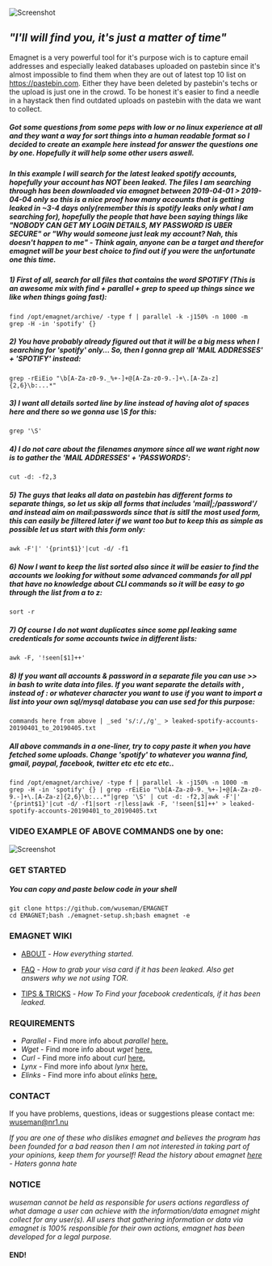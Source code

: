 ![Screenshot](https://nr1.nu/emagnet/pictures/emagnet-maskot.png)

## _"I'll will find you, it's just a matter of time"_

Emagnet is a very powerful tool for it's purpose wich is to capture email addresses and especially leaked databases uploaded on pastebin since it's almost impossible to find them when they are out of latest top 10 list on https://pastebin.com. Either they have been deleted by pastebin's techs or the upload is just one in the crowd. To be honest it's easier to find a needle in a haystack then find outdated uploads on pastebin with the data we want to collect.

##### Got some questions from some peps with low or no linux experience at all and they want a way for sort things into a human readable format so I decided to create an example here instead for answer the questions one by one. Hopefully it will help some other users aswell.

##### In this example I will search for the latest leaked spotify accounts, hopefully your account has NOT been leaked. The files I am searching through has been downloaded via emagnet between 2019-04-01 > 2019-04-04 _only_ so this is a nice proof how many accounts that is getting leaked in ~3-4 days only(remember this is spotify leaks only what I am searching for), hopefully the people that have been saying things like "NOBODY CAN GET MY LOGIN DETAILS, MY PASSWORD IS UBER SECURE" or  "Why would someone just leak my account? Nah, this doesn't happen to me" - _Think again_, anyone can be a target and therefor emagnet will be your best choice to find out if you were the unfortunate one this time.

##### 1) First of all, search for all files that contains the word _SPOTIFY_ (This is an awesome mix with find + parallel + grep to speed up things since we like when things going fast):
   
    find /opt/emagnet/archive/ -type f | parallel -k -j150% -n 1000 -m grep -H -in 'spotify' {}

##### 2) You have probably already figured out that it will be a big mess when I _searching_ for 'spotify' only... So, then I gonna grep all '_MAIL ADDRESSES_' + _'SPOTIFY'_ instead:
    
    grep -rEiEio "\b[A-Za-z0-9._%+-]+@[A-Za-z0-9.-]+\.[A-Za-z]{2,6}\b:...*"

##### 3) I want all details sorted line by line instead of having alot of spaces here and there so we gonna use \S for this:
    
    grep '\S' 

##### 4) I do not care about the filenames anymore since all we want right now is to gather the 'MAIL ADDRESSES' + 'PASSWORDS':
    
    cut -d: -f2,3

##### 5) The guys that leaks all data on pastebin has different forms to separate things, so let us skip all forms that includes 'mail|;/password'/ and instead aim on mail:passwords since that is sitll the most used form, this can easily be filtered later if we want too but to keep this as simple as possible let us start with this form only: 

    awk -F'|' '{print$1}'|cut -d/ -f1

##### 6) Now I want to keep the list sorted also since it will be easier to find the accounts we looking for without some advanced commands for all ppl that have no knowledge about CLI commands so it will be easy to go through the list from a to z:

    sort -r

##### 7) Of course I do not want duplicates since some ppl leaking same credenticals for some accounts twice in different lists:

    awk -F, '!seen[$1]++'

##### 8) If you want all accounts & password in a separate file you can use >> in bash to write data into files. If you want separate the details with , instead of : or whatever character you want to use if you want to import a list into your own sql/mysql database you can use sed for this purpose:

    commands here from above | _sed 's/:/,/g'_ > leaked-spotify-accounts-20190401_to_20190405.txt 

##### All above commands in a one-liner, try to copy paste it when you have fetched some uploads. Change 'spotify' to whatever you wanna find, gmail, paypal, facebook, twitter etc etc etc etc..

    find /opt/emagnet/archive/ -type f | parallel -k -j150% -n 1000 -m grep -H -in 'spotify' {} | grep -rEiEio "\b[A-Za-z0-9._%+-]+@[A-Za-z0-9.-]+\.[A-Za-z]{2,6}\b:...*"|grep '\S' | cut -d: -f2,3|awk -F'|' '{print$1}'|cut -d/ -f1|sort -r|less|awk -F, '!seen[$1]++' > leaked-spotify-accounts-20190401_to_20190405.txt 
    
 ### VIDEO EXAMPLE OF ABOVE COMMANDS one by one:
 
 ![Screenshot](_video/spotify-leaks.gif)


### GET STARTED

##### You can copy and paste below code in your shell 

    git clone https://github.com/wuseman/EMAGNET
    cd EMAGNET;bash ./emagnet-setup.sh;bash emagnet -e
    
### EMAGNET WIKI

- [ABOUT](https://github.com/wuseman/EMAGNET/wiki/ABOUT) - 
_How everything started._

- [FAQ](https://github.com/wuseman/EMAGNET/wiki/FAQ) - 
_How to grab your visa card if it has been leaked. Also get answers why we not using TOR._

- [TIPS & TRICKS](https://github.com/wuseman/EMAGNET/wiki) - 
_How To Find your facebook credenticals, if it has been leaked._

### REQUIREMENTS

- _Parallel_ - Find more info about _parallel_ [here.](https://www.gnu.org/software/parallel/)
- _Wget_     - Find more info about _wget_ [here.](https://www.gnu.org/software/wget/)
- _Curl_    - Find more info about _curl_ [here.](https://github.com/curl/curl)
- _Lynx_     - Find more info about _lynx_ [here.](https://lynx.browser.org/)
- _Elinks_   - Find more info about _elinks_ [here.](http://elinks.or.cz/)

### CONTACT 

  If you have problems, questions, ideas or suggestions please contact me: wuseman@nr1.nu

_If you are one of these who dislikes emagnet and believes the program has been founded for a bad reason then I am not interested in taking part of your opinions, keep them
for yourself! Read the history about emagnet [here](https://github.com/wuseman/EMAGNET/wiki/About) - Haters gonna hate_

### NOTICE

_wuseman cannot be held as responsible for users actions regardless of what damage a user can achieve with the information/data emagnet might collect for any user(s). All users that  gathering information or data via emagnet is 100% responsible for their own actions, emagnet has been developed for a legal purpose._

#### END!
